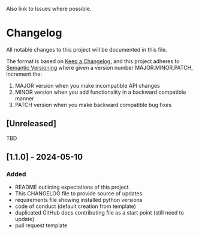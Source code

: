 Also link to Issues where possible.

# Changelog

All notable changes to this project will be documented in this file.

The format is based on [Keep a Changelog](https://keepachangelog.com/en/1.1.0/),
and this project adheres to [Semantic Versioning](https://semver.org/spec/v2.0.0.html) where given a version number MAJOR.MINOR.PATCH, increment the:

1. MAJOR version when you make incompatible API changes
2. MINOR version when you add functionality in a backward compatible manner
3. PATCH version when you make backward compatible bug fixes

## [Unreleased]

TBD

## [1.1.0] - 2024-05-10

### Added

- README outlining expectations of this project.
- This CHANGELOG file to provide source of updates.
- requirements file showing installed python versions
- code of conduct (default creation from template)
- duplicated GitHub docs contributing file as a start point (still need to update)
- pull request template